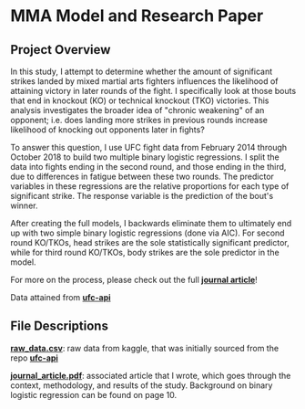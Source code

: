 # MMA Model and Research Paper
## Project Overview

In this study, I attempt to determine whether the amount of significant strikes landed by mixed martial arts fighters influences the likelihood of attaining victory in later rounds of the fight.  I specifically look at those bouts that end in knockout (KO) or technical knockout (TKO) victories.  This analysis investigates the broader idea of "chronic weakening" of an opponent; i.e. does landing more strikes in previous rounds increase likelihood of knocking out opponents later in fights? 

To answer this question, I use UFC fight data from February 2014 through October 2018 to build two multiple binary logistic regressions.  I split the data into fights ending in the second round, and those ending in the third, due to differences in fatigue between these two rounds.  The predictor variables in these regressions are the relative proportions for each type of significant strike.  The response variable is the prediction of the bout's winner.  

After creating the full models, I backwards eliminate them to ultimately end up with two simple binary logistic regressions (done via AIC).  For second round KO/TKOs, head strikes are the sole statistically significant predictor, while for third round KO/TKOs, body strikes are the sole predictor in the model.

For more on the process, please check out the full [**journal article**](journal_article.pdf)!

Data attained from [**ufc-api**](https://github.com/valish/ufc-api)

## File Descriptions

[**raw_data.csv**](raw_data.csv): raw data from kaggle, that was initially sourced from the repo [**ufc-api**](https://github.com/valish/ufc-api)

[**journal_article.pdf**](journal_article.pdf): associated article that I wrote, which goes through the context, methodology, and results of the study.  Background on binary logistic regression can be found on page 10. 
